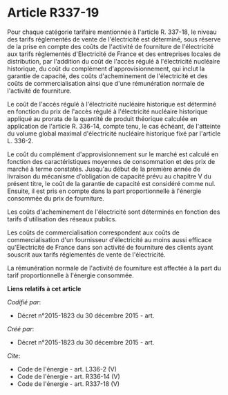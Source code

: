 # Article R337-19

Pour chaque catégorie tarifaire mentionnée à l'article R. 337-18, le niveau des tarifs réglementés de vente de l'électricité
est déterminé, sous réserve de la prise en compte des coûts de l'activité de fourniture de l'électricité aux tarifs
réglementés d'Electricité de France et des entreprises locales de distribution, par l'addition du coût de l'accès régulé à
l'électricité nucléaire historique, du coût du complément d'approvisionnement, qui inclut la garantie de capacité, des coûts
d'acheminement de l'électricité et des coûts de commercialisation ainsi que d'une rémunération normale de l'activité de
fourniture.

Le coût de l'accès régulé à l'électricité nucléaire historique est déterminé en fonction du prix de l'accès régulé à
l'électricité nucléaire historique appliqué au prorata de la quantité de produit théorique calculée en application de
l'article R. 336-14, compte tenu, le cas échéant, de l'atteinte du volume global maximal d'électricité nucléaire historique
fixé par l'article L. 336-2.

Le coût du complément d'approvisionnement sur le marché est calculé en fonction des caractéristiques moyennes de consommation
et des prix de marché à terme constatés. Jusqu'au début de la première année de livraison du mécanisme d'obligation de
capacité prévu au chapitre V du présent titre, le coût de la garantie de capacité est considéré comme nul. Ensuite, il est
pris en compte dans la part proportionnelle à l'énergie consommée du prix de fourniture.

Les coûts d'acheminement de l'électricité sont déterminés en fonction des tarifs d'utilisation des réseaux publics.

Les coûts de commercialisation correspondent aux coûts de commercialisation d'un fournisseur d'électricité au moins aussi
efficace qu'Electricité de France dans son activité de fourniture des clients ayant souscrit aux tarifs réglementés de vente
de l'électricité.

La rémunération normale de l'activité de fourniture est affectée à la part du tarif proportionnelle à l'énergie consommée.

**Liens relatifs à cet article**

_Codifié par_:

  - Décret n°2015-1823 du 30 décembre 2015 - art.

_Créé par_:

  - Décret n°2015-1823 du 30 décembre 2015 - art.

_Cite_:

  - Code de l'énergie - art. L336-2 (V)
  - Code de l'énergie - art. R336-14 (V)
  - Code de l'énergie - art. R337-18 (V)
